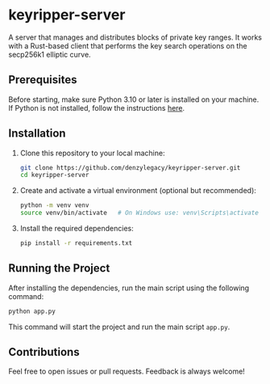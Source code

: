 # keyripper-server
 A server that manages and distributes blocks of private key ranges. It works with a Rust-based client that performs the key search operations on the secp256k1 elliptic curve.

## Prerequisites

Before starting, make sure Python 3.10 or later is installed on your machine. If Python is not installed, follow the instructions [here](https://www.python.org/downloads/).

## Installation

1. Clone this repository to your local machine:
   ```bash
   git clone https://github.com/denzylegacy/keyripper-server.git
   cd keyripper-server
   ```

2. Create and activate a virtual environment (optional but recommended):
   ```bash
   python -m venv venv
   source venv/bin/activate   # On Windows use: venv\Scripts\activate
   ```

3. Install the required dependencies:
   ```bash
   pip install -r requirements.txt
   ```

## Running the Project

After installing the dependencies, run the main script using the following command:

```bash
python app.py
```

This command will start the project and run the main script `app.py`.

## Contributions

Feel free to open issues or pull requests. Feedback is always welcome!
